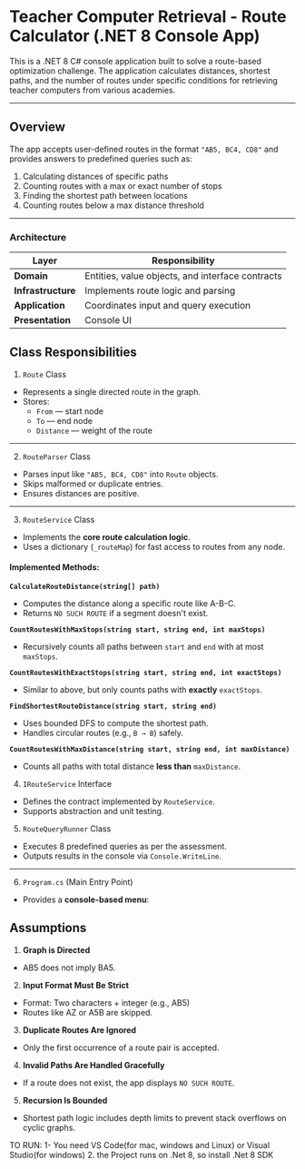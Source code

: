 # Teacher Computer Retrieval - Route Calculator (.NET 8 Console App)

This is a .NET 8 C# console application built to solve a route-based optimization challenge. The application calculates distances, shortest paths, and the number of routes under specific conditions for retrieving teacher computers from various academies.

---

##  Overview

The app accepts user-defined routes in the format `"AB5, BC4, CD8"` and provides answers to predefined queries such as:

1. Calculating distances of specific paths
2. Counting routes with a max or exact number of stops
3. Finding the shortest path between locations
4. Counting routes below a max distance threshold

---

### Architecture

| Layer              | Responsibility                                   |
|---------------     |-------------------------------------------       |
| **Domain**         | Entities, value objects, and interface contracts |
| **Infrastructure** | Implements route logic and parsing               |
| **Application**    | Coordinates input and query execution            |
| **Presentation**   | Console UI                                       |

##  Class Responsibilities

 1. `Route` Class
- Represents a single directed route in the graph.
- Stores:
  - `From` — start node
  - `To` — end node
  - `Distance` — weight of the route

---

 2. `RouteParser` Class
- Parses input like `"AB5, BC4, CD8"` into `Route` objects.
- Skips malformed or duplicate entries.
- Ensures distances are positive.

---

 3. `RouteService` Class
- Implements the **core route calculation logic**.
- Uses a dictionary (`_routeMap`) for fast access to routes from any node.

#### Implemented Methods:

 **`CalculateRouteDistance(string[] path)`**
  - Computes the distance along a specific route like A-B-C.
  - Returns `NO SUCH ROUTE` if a segment doesn't exist.

 **`CountRoutesWithMaxStops(string start, string end, int maxStops)`**
  - Recursively counts all paths between `start` and `end` with at most `maxStops`.

 **`CountRoutesWithExactStops(string start, string end, int exactStops)`**
  - Similar to above, but only counts paths with **exactly** `exactStops`.

 **`FindShortestRouteDistance(string start, string end)`**
  - Uses bounded DFS to compute the shortest path.
  - Handles circular routes (e.g., `B → B`) safely.

 **`CountRoutesWithMaxDistance(string start, string end, int maxDistance)`**
  - Counts all paths with total distance **less than** `maxDistance`.


 4. `IRouteService` Interface
- Defines the contract implemented by `RouteService`.
- Supports abstraction and unit testing.

 5. `RouteQueryRunner` Class
- Executes 8 predefined queries as per the assessment.
- Outputs results in the console via `Console.WriteLine`.

---

 6. `Program.cs` (Main Entry Point)
- Provides a **console-based menu**:

##  Assumptions

1. **Graph is Directed**  
 - AB5 does not imply BA5.

2. **Input Format Must Be Strict**  
 - Format: Two characters + integer (e.g., AB5)
 - Routes like AZ or A5B are skipped.

3. **Duplicate Routes Are Ignored**  
 - Only the first occurrence of a route pair is accepted.

4. **Invalid Paths Are Handled Gracefully**  
 - If a route does not exist, the app displays `NO SUCH ROUTE`.

5. **Recursion Is Bounded**  
 - Shortest path logic includes depth limits to prevent stack overflows on cyclic graphs.

TO RUN:
1- You need VS Code(for mac, windows and Linux) or Visual Studio(for windows)
2. the Project runs on .Net 8, so install .Net 8 SDK


